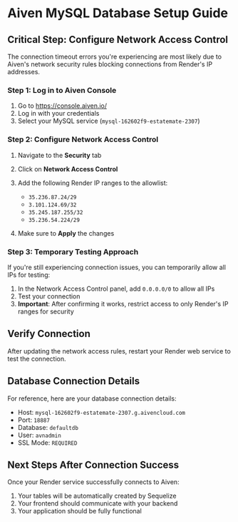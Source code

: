 # Aiven MySQL Database Setup Guide

## Critical Step: Configure Network Access Control

The connection timeout errors you're experiencing are most likely due to Aiven's network security rules blocking connections from Render's IP addresses.

### Step 1: Log in to Aiven Console

1. Go to https://console.aiven.io/
2. Log in with your credentials
3. Select your MySQL service (`mysql-162602f9-estatemate-2307`)

### Step 2: Configure Network Access Control

1. Navigate to the **Security** tab
2. Click on **Network Access Control**
3. Add the following Render IP ranges to the allowlist:
   - `35.236.87.24/29`
   - `3.101.124.69/32`
   - `35.245.187.255/32`
   - `35.236.54.224/29`

4. Make sure to **Apply** the changes

### Step 3: Temporary Testing Approach

If you're still experiencing connection issues, you can temporarily allow all IPs for testing:

1. In the Network Access Control panel, add `0.0.0.0/0` to allow all IPs
2. Test your connection
3. **Important**: After confirming it works, restrict access to only Render's IP ranges for security

## Verify Connection

After updating the network access rules, restart your Render web service to test the connection.

## Database Connection Details

For reference, here are your database connection details:

- Host: `mysql-162602f9-estatemate-2307.g.aivencloud.com`
- Port: `18887`
- Database: `defaultdb`
- User: `avnadmin`
- SSL Mode: `REQUIRED`

## Next Steps After Connection Success

Once your Render service successfully connects to Aiven:

1. Your tables will be automatically created by Sequelize
2. Your frontend should communicate with your backend
3. Your application should be fully functional
